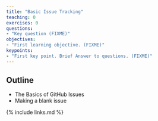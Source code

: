 ```yaml
---
title: "Basic Issue Tracking"
teaching: 0
exercises: 0
questions:
- "Key question (FIXME)"
objectives:
- "First learning objective. (FIXME)"
keypoints:
- "First key point. Brief Answer to questions. (FIXME)"
---
```


## Outline

- The Basics of GitHub Issues
- Making a blank issue

{% include links.md %}

